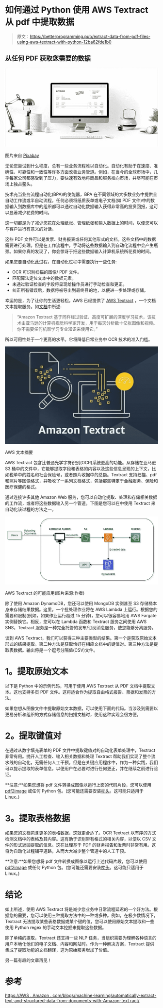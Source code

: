 # 如何通过 Python 使用 AWS Textract 从 pdf 中提取数据

> 原文：<https://betterprogramming.pub/extract-data-from-pdf-files-using-aws-textract-with-python-12ba62fde1b0>

## 从任何 PDF 获取您需要的数据

![](img/40254a632b1c054f3e3adef049e4dfdc.png)

图片来自 [Pixabay](https://pixabay.com/?utm_source=link-attribution&utm_medium=referral&utm_campaign=image&utm_content=2831949)

无论您尝试到什么程度，总有一些业务流程难以自动化。自动化有助于在速度、准确性、可靠性和一致性等许多方面改善业务管道。例如，在当今的全球市场中，几乎每家公司都感受到了压力，要快速有效地将商品和服务推向市场，并尽可能在市场上独占鳌头。

技术充当业务流程自动化(BPA)的使能器，BPA 在不同领域的大多数业务中提供全自动工作流或半自动流程。任何必须将纸质表单或电子文档(如 PDF 文件)中的数据输入到数据库中的组织都可以通过自动化数据输入获得非常高的投资回报，这可以显著减少花费的时间。

这一切都是为了减少您花在处理纸张、管理纸张和输入数据上的时间，以便您可以与客户进行有意义的对话。

这些 PDF 文件可以是发票、财务报表或任何其他形式的文档。这些文档中的数据需要进行处理。但是在工作流程中，手动将这些数据输入到自动化流程中会产生瓶颈。如果你真的发现了，你会惊讶于把这些数据输入计算机系统所花费的时间。

如果您要自动化此过程，在自动化过程中需要执行一些任务:

*   OCR 可识别扫描的图像/ PDF 文件。
*   匹配算法定位文本中的数据元素。
*   未通过验证检查的字段将呈现给操作员进行手动检查和更正。
*   纠正所有错误后，数据将被导出到最终目的地，以便进一步处理或存储。

幸运的是，为了让你的生活更轻松，AWS 已经提供了 [AWS Textract](https://aws.amazon.com/textract/) ，一个文档文本提取服务。如[文档](https://docs.aws.amazon.com/it_it/textract/latest/dg/what-is.html)中所述:

> “Amazon Textract 基于同样经过验证、高度可扩展的深度学习技术，该技术由亚马逊的计算机视觉科学家开发，用于每天分析数十亿张图像和视频。你不需要任何机器学习专业知识来使用它。”

所以可用性处于一个更高的水平。它将降低日常业务中 OCR 技术的准入门槛。

![](img/77ac345411855f9d0448c525eaddb99a.png)

AWS 文本摘要

AWS Textract 包含比普通光学字符识别(OCR)系统更高的功能。从存储在亚马逊 S3 桶中的文件中，它能够提取字段和表格的内容以及这些信息呈现的上下文，比如税单中的姓名和社会保险号，或者照片收据中的总额。Textract 支持扫描、pdf 和照片等图像格式，并吸收了一系列文档格式，包括那些特定于金融服务、保险和医疗保健的格式。

通过连接许多其他 Amazon Web 服务，您可以自动化提取、处理和存储相关数据的工作流，或者将这些数据输入另一个管道。下图是您可以在中使用 Textract 来自动化该过程的方法之一。

![](img/2968b3e59a88efbd57f71021ab0296fc.png)

AWS Textract 的可能应用(图片来源:作者)

除了使用 Amazon DynamoDB，您还可以使用 MongoDB 实例甚至 S3 存储桶本身来存储结果数据。这里，一个批处理作业将在 AWS Lambda 上运行。根据您的需要和限制(例如，如果作业运行超过 15 分钟)，您可以很容易地用 AWS Fargate 实例替换它。相反，您可以在 Lambda 函数和 Textract 服务之间使用 AWS SNS，Textract 服务是一种完全托管的发布/订阅消息服务，使您能够分离服务。

谈到 AWS Textract，我们可以获得三种主要类型的结果。第一个是获取原始文本形式的结果提取。第二种方法是获取恰好在相应文档中的键值对。第三种方法是提取表数据。输出将是一个逗号分隔值(CSV)文件。

# **1。提取原始文本**

以下是 Python 中的示例代码，可用于使用 AWS Textract 从 PDF 文档中提取文本。这也支持多页 PDF 文件。这将适合作为提取自由格式报告、票据和发票的方法。

如果您想从图像文件中提取原始文本数据，可以使用下面的代码。当涉及到需要以更易分析和组织的方式存储信息的扫描文档时，使用这种实现会很方便。

# **2。提取键值对**

在通过从数字填充表单的 PDF 文件中提取键值对的自动化表单处理中，Textract 非常有用。抛开人工检查、输入相关数据和处理 Textract 帮助我们实现了整个流水线的自动化，无需任何人工干预。但是在关键应用程序中，作为一种实践，我们可以提示提取的表单信息，以便用户在必要时进行任何更正，并在继续之前进行验证。

**注意:**如果您想将 pdf 文件转换成图像以运行上面的代码片段，您可以使用 [pdf2image](https://pypi.org/project/pdf2image/) 或任何 Python 包。(您可能还需要安装[枕头](https://python-pillow.org/)。这可能只适用于 Linux。)

# **3。提取表格数据**

如果您的文档包含更多的表格数据，这就更合适了。OCR Textract 以有序的方式检测文档中的表格及其内容。这有助于识别带有格式的相关内容，以便以 CSV 文件的形式返回提取的信息。这在处理基于 PDF 的财务报告和发票时非常有用。这将为自动化过程铺平道路，从而大大减少整个管道中的人工干预。

**注意:**如果您想将 pdf 文件转换成图像以运行上述代码片段，您可以使用 [pdf2image](https://pypi.org/project/pdf2image/) 或任何 Python 包。(您可能还需要安装[枕头](https://python-pillow.org/)。这可能只适用于 Linux。)

# 结论

如上所述，使用 AWS Textract 将是减少您业务中日常流程延迟的一个好方法。根据您的需要，您可以使用三种提取方法中的一种或多种。例如，在极少数情况下，Textract 无法提取某些表格数据或某个键的值，您可以使用原始文本提取和一些使用 Python regex 的手动文本挖掘来提取这些数据。

除了单纯的提取，Textract 还支持一些 NLP 任务，当组织需要为理解各种语言的用户本地化他们的电子文档、内容和网站时。作为一种解决方案，Textract 提供集成了提取功能的文档翻译，这为原始服务增加了价值。

另一篇有趣的文章再见！

# 参考

[https://AWS . Amazon . com/blogs/machine-learning/automatically-extract-text-and-structured-data-from-documents-with-Amazon-text ract/](https://aws.amazon.com/blogs/machine-learning/automatically-extract-text-and-structured-data-from-documents-with-amazon-textract/)